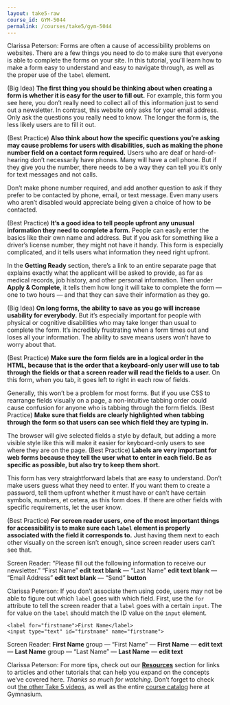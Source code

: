 ```yaml
---
layout: take5-raw
course_id: GYM-5044
permalink: /courses/take5/gym-5044
---
```


Clarissa Peterson: Forms are often a cause of accessibility problems on websites. There are a few things you need to do to make sure that everyone is able to complete the forms on your site. In this tutorial, you’ll learn how to make a form easy to understand and easy to navigate through, as well as the proper use of the `label` element.

(Big Idea) **The first thing you should be thinking about when creating a form is whether it is easy for the user to fill out.** For example, this form you see here, you don’t really need to collect all of this information just to send out a newsletter. In contrast, this website only asks for your email address. Only ask the questions you really need to know. The longer the form is, the less likely users are to fill it out.

(Best Practice) **Also think about how the specific questions you’re asking may cause problems for users with disabilities, such as making the phone number field on a contact form required.** Users who are deaf or hard-of-hearing don’t necessarily have phones. Many will have a cell phone. But if they give you the number, there needs to be a way they can tell you it’s only for text messages and not calls.

Don’t make phone number required, and add another question to ask if they prefer to be contacted by phone, email, or text message. Even many users who aren’t disabled would appreciate being given a choice of how to be contacted.

(Best Practice) **It’s a good idea to tell people upfront any unusual information they need to complete a form.** People can easily enter the basics like their own name and address. But if you ask for something like a driver’s license number, they might not have it handy. This form is especially complicated, and it tells users what information they need right upfront.

In the **Getting Ready** section, there’s a link to an entire separate page that explains exactly what the applicant will be asked to provide, as far as medical records, job history, and other personal information. Then under **Apply & Complete**, it tells them how long it will take to complete the form — one to two hours — and that they can save their information as they go.

(Big Idea) **On long forms, the ability to save as you go will increase usability for everybody.** But it’s especially important for people with physical or cognitive disabilities who may take longer than usual to complete the form. It’s incredibly frustrating when a form times out and loses all your information. The ability to save means users won’t have to worry about that.

(Best Practice) **Make sure the form fields are in a logical order in the HTML, because that is the order that a keyboard-only user will use to tab through the fields or that a screen reader will read the fields to a user.** On this form, when you tab, it goes left to right in each row of fields.

Generally, this won’t be a problem for most forms. But if you use CSS to rearrange fields visually on a page, a non-intuitive tabbing order could cause confusion for anyone who is tabbing through the form fields. (Best Practice) **Make sure that fields are clearly highlighted when tabbing through the form so that users can see which field they are typing in.**

The browser will give selected fields a style by default, but adding a more visible style like this will make it easier for keyboard-only users to see where they are on the page. (Best Practice) **Labels are very important for web forms because they tell the user what to enter in each field. Be as specific as possible, but also try to keep them short.**

This form has very straightforward labels that are easy to understand. Don’t make users guess what they need to enter. If you want them to create a password, tell them upfront whether it must have or can’t have certain symbols, numbers, et cetera, as this form does. If there are other fields with specific requirements, let the user know.

(Best Practice) **For screen reader users, one of the most important things for accessibility is to make sure each `label` element is properly associated with the field it corresponds to.** Just having them next to each other visually on the screen isn’t enough, since screen reader users can’t see that.

Screen Reader: “Please fill out the following information to receive our newsletter.” “First Name” **edit text blank** — “Last Name” **edit text blank** — “Email Address” **edit text blank** — “Send” **button**

Clarissa Peterson: If you don’t associate them using code, users may not be able to figure out which `label` goes with which field. First, use the `for` attribute to tell the screen reader that a `label` goes with a certain `input`. The for value on the `label` should match the ID value on the `input` element.

```markup
<label for="firstname">First Name</label>
<input type="text" id="firstname" name="firstname">
```

Screen Reader: **First Name** group — “First Name” — **First Name** — **edit text** — **Last Name** group — “Last Name” — **Last Name** — **edit text**

Clarissa Peterson: For more tips, check out our [**Resources**](#tutorial-resources) section for links to articles and other tutorials that can help you expand on the concepts we’ve covered here. *Thanks so much for watching.* Don’t forget to check out [the other Take 5 videos][1], as well as the entire [course catalog][2] here at Gymnasium.

[1]: https://thegymnasium.com/courses/take5
[2]: https://thegymnasium.com/courses
